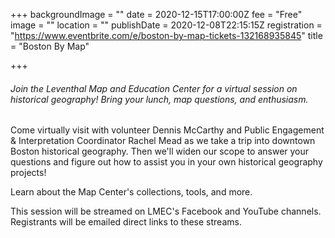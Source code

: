 +++
backgroundImage = ""
date = 2020-12-15T17:00:00Z
fee = "Free"
image = ""
location = ""
publishDate = 2020-12-08T22:15:15Z
registration = "https://www.eventbrite.com/e/boston-by-map-tickets-132168935845"
title = "Boston By Map"

+++
###### Join the Leventhal Map and Education Center for a virtual session on historical geography! Bring your lunch, map questions, and enthusiasm.

Come virtually visit with volunteer Dennis McCarthy and Public Engagement & Interpretation Coordinator Rachel Mead as we take a trip into downtown Boston historical geography. Then we'll widen our scope to answer your questions and figure out how to assist you in your own historical geography projects!

Learn about the Map Center's collections, tools, and more.

This session will be streamed on LMEC's Facebook and YouTube channels. Registrants will be emailed direct links to these streams.